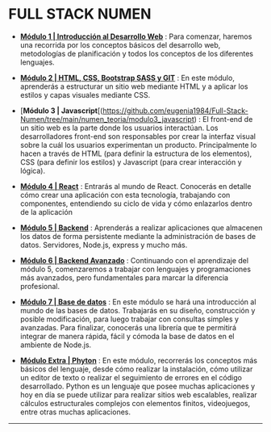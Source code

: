 # FULL STACK NUMEN

- [**Módulo 1 | Introducción al Desarrollo Web**](https://github.com/eugenia1984/Full-Stack-Numen/tree/main/numen_teoria/modulo1_introduccion_al_desarrollo_web) : Para comenzar, haremos una recorrida por los conceptos básicos del desarrollo web, metodologías de planificación y todos los conceptos de los diferentes lenguajes.


- [**Módulo 2 |  HTML, CSS, Bootstrap SASS y GIT**](https://github.com/eugenia1984/Full-Stack-Numen/tree/main/numen_teoria/modulo2_html_css_bootstrap_sass_git) : En este módulo, aprenderás a estructurar un sitio web mediante HTML y a aplicar los estilos y capas visuales mediante CSS.


- [**Módulo 3 | Javascript**[(https://github.com/eugenia1984/Full-Stack-Numen/tree/main/numen_teoria/modulo3_javascript) : El front-end de un sitio web es la parte donde los usuarios interactúan. Los desarrolladores front-end son responsables por crear la interfaz visual sobre la cuál los usuarios experimentan un producto. Principalmente lo hacen a través de HTML (para definir la estructura de los elementos), CSS
(para definir los estilos) y Javascript (para crear interacción y lógica).


- [**Módulo 4 | React**](https://github.com/eugenia1984/Full-Stack-Numen/tree/main/numen_teoria/modulo4_react) : Entrarás al mundo de React. Conocerás en detalle cómo crear una aplicación con esta tecnología, trabajando con componentes, entendiendo
su ciclo de vida y cómo enlazarlos dentro de la aplicación 


- [**Módulo 5 | Backend**](https://github.com/eugenia1984/Full-Stack-Numen/tree/main/numen_teoria/modulo5_backend) : Aprenderás a realizar aplicaciones que almacenen los datos de forma persistente mediante la administración de bases de datos. Servidores, Node.js, express y mucho más.


- [**Módulo 6 | Backend Avanzado**](https://github.com/eugenia1984/Full-Stack-Numen/tree/main/numen_teoria/modulo6_backend_avanzado) : Continuando con el aprendizaje del módulo 5, comenzaremos a trabajar con lenguajes y programaciones más avanzados, pero fundamentales para marcar la diferencia profesional.


- [**Módulo 7 | Base de datos**](https://github.com/eugenia1984/Full-Stack-Numen/tree/main/numen_teoria/modulo7_base_de_datos) : En este módulo se hará una introducción al mundo de las bases de datos. Trabajarás en su diseño, construcción y posible modificación, para luego trabajar con consultas simples y avanzadas. Para finalizar, conocerás una librería que te permitirá integrar de manera rápida, fácil y cómoda la base de datos en el ambiente de Node.js.


- [**Módulo Extra | Phyton**](https://github.com/eugenia1984/Full-Stack-Numen/tree/main/numen_teoria/modulo_extra_phyton) : En este módulo, recorrerás los conceptos más básicos del lenguaje, desde cómo realizar la instalación, cómo utilizar un editor de texto o realizar el seguimiento de errores en el código desarrollado. Python es un lenguaje que posee muchas aplicaciones y hoy en día se puede utilizar para realizar sitios web escalables, realizar cálculos estructurales complejos con elementos finitos, videojuegos, entre otras muchas aplicaciones.

---

